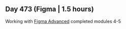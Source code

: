 ## Day 473 (Figma | 1.5 hours)

Working with [Figma Advanced](https://www.udemy.com/course/figma-ui-ux-design-advanced-tutorial/)
completed modules 4-5

